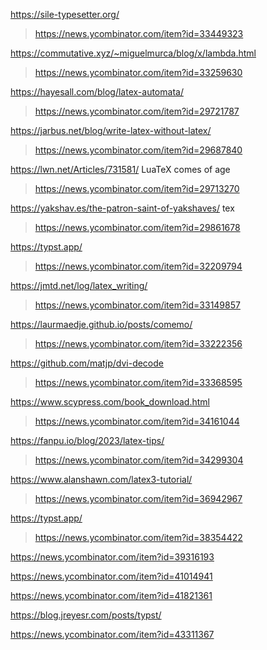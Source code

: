 https://sile-typesetter.org/
> https://news.ycombinator.com/item?id=33449323

https://commutative.xyz/~miguelmurca/blog/x/lambda.html
> https://news.ycombinator.com/item?id=33259630

https://hayesall.com/blog/latex-automata/
> https://news.ycombinator.com/item?id=29721787
 
https://jarbus.net/blog/write-latex-without-latex/
> https://news.ycombinator.com/item?id=29687840

https://lwn.net/Articles/731581/ LuaTeX comes of age
> https://news.ycombinator.com/item?id=29713270

https://yakshav.es/the-patron-saint-of-yakshaves/ tex
> https://news.ycombinator.com/item?id=29861678

https://typst.app/
> https://news.ycombinator.com/item?id=32209794

https://jmtd.net/log/latex_writing/
> https://news.ycombinator.com/item?id=33149857

https://laurmaedje.github.io/posts/comemo/
> https://news.ycombinator.com/item?id=33222356

https://github.com/matjp/dvi-decode
> https://news.ycombinator.com/item?id=33368595

https://www.scypress.com/book_download.html
> https://news.ycombinator.com/item?id=34161044

https://fanpu.io/blog/2023/latex-tips/
> https://news.ycombinator.com/item?id=34299304

https://www.alanshawn.com/latex3-tutorial/
> https://news.ycombinator.com/item?id=36942967

https://typst.app/
> https://news.ycombinator.com/item?id=38354422

https://news.ycombinator.com/item?id=39316193

https://news.ycombinator.com/item?id=41014941

https://news.ycombinator.com/item?id=41821361

https://blog.jreyesr.com/posts/typst/

https://news.ycombinator.com/item?id=43311367